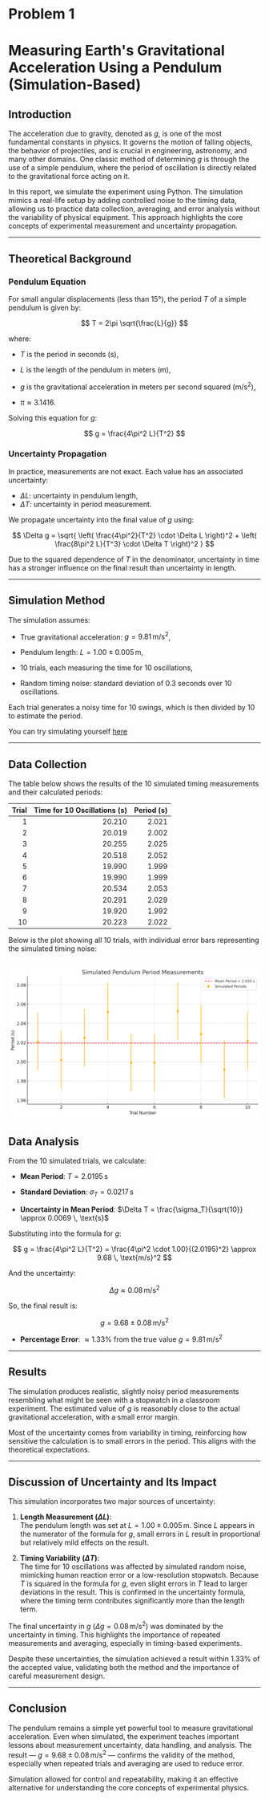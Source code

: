 # Problem 1

# Measuring Earth's Gravitational Acceleration Using a Pendulum (Simulation-Based)

## Introduction

The acceleration due to gravity, denoted as $g$, is one of the most fundamental constants in physics. It governs the motion of falling objects, the behavior of projectiles, and is crucial in engineering, astronomy, and many other domains. One classic method of determining $g$ is through the use of a simple pendulum, where the period of oscillation is directly related to the gravitational force acting on it.

In this report, we simulate the experiment using Python. The simulation mimics a real-life setup by adding controlled noise to the timing data, allowing us to practice data collection, averaging, and error analysis without the variability of physical equipment. This approach highlights the core concepts of experimental measurement and uncertainty propagation.

---

## Theoretical Background

### Pendulum Equation

For small angular displacements (less than 15°), the period $T$ of a simple pendulum is given by:

$$
T = 2\pi \sqrt{\frac{L}{g}}
$$

where:

- $T$ is the period in seconds (s),

- $L$ is the length of the pendulum in meters (m),

- $g$ is the gravitational acceleration in meters per second squared ($\mathrm{m/s^2}$),

- $\pi \approx 3.1416$.

Solving this equation for $g$:

$$
g = \frac{4\pi^2 L}{T^2}
$$

### Uncertainty Propagation

In practice, measurements are not exact. Each value has an associated uncertainty:
- $\Delta L$: uncertainty in pendulum length,
- $\Delta T$: uncertainty in period measurement.

We propagate uncertainty into the final value of $g$ using:

$$
\Delta g = \sqrt{ \left( \frac{4\pi^2}{T^2} \cdot \Delta L \right)^2 + \left( \frac{8\pi^2 L}{T^3} \cdot \Delta T \right)^2 }
$$

Due to the squared dependence of $T$ in the denominator, uncertainty in time has a stronger influence on the final result than uncertainty in length.

---

## Simulation Method

The simulation assumes:

- True gravitational acceleration: $g = 9.81 \, \text{m/s}^2$,

- Pendulum length: $L = 1.00 \pm 0.005 \, \text{m}$,

- 10 trials, each measuring the time for 10 oscillations,

- Random timing noise: standard deviation of $0.3$ seconds over 10 oscillations.

Each trial generates a noisy time for 10 swings, which is then divided by 10 to estimate the period.

You can try simulating yourself [here](https://colab.research.google.com/github/OlehVorobiov/Math-2024-25-Winter/blob/main/docs/Interactives/PendulumSimulation.ipynb)

---

## Data Collection

The table below shows the results of the 10 simulated timing measurements and their calculated periods:

|   Trial |   Time for 10 Oscillations (s) |   Period (s) |
|--------:|-------------------------------:|-------------:|
|       1 |                         20.210 |        2.021 |
|       2 |                         20.019 |        2.002 |
|       3 |                         20.255 |        2.025 |
|       4 |                         20.518 |        2.052 |
|       5 |                         19.990 |        1.999 |
|       6 |                         19.990 |        1.999 |
|       7 |                         20.534 |        2.053 |
|       8 |                         20.291 |        2.029 |
|       9 |                         19.920 |        1.992 |
|      10 |                         20.223 |        2.022 |


Below is the plot showing all 10 trials, with individual error bars representing the simulated timing noise:

![Simulated Pendulum Period Measurements](../../_pics/pendulum_simulation_plot.png)
---

## Data Analysis

From the 10 simulated trials, we calculate:

- **Mean Period**: $T = 2.0195 \, \text{s}$

- **Standard Deviation**: $\sigma_T = 0.0217 \, \text{s}$

- **Uncertainty in Mean Period**: $\Delta T = \frac{\sigma_T}{\sqrt{10}} \approx 0.0069 \, \text{s}$

Substituting into the formula for $g$:

$$
g = \frac{4\pi^2 L}{T^2} = \frac{4\pi^2 \cdot 1.00}{(2.0195)^2} \approx 9.68 \, \text{m/s}^2
$$

And the uncertainty:

$$
\Delta g \approx 0.08 \, \text{m/s}^2
$$

So, the final result is:

$$
g = 9.68 \pm 0.08 \, \text{m/s}^2
$$

- **Percentage Error**: $\approx 1.33\%$ from the true value $g = 9.81 \, \text{m/s}^2$

---

## Results

The simulation produces realistic, slightly noisy period measurements resembling what might be seen with a stopwatch in a classroom experiment. The estimated value of $g$ is reasonably close to the actual gravitational acceleration, with a small error margin.

Most of the uncertainty comes from variability in timing, reinforcing how sensitive the calculation is to small errors in the period. This aligns with the theoretical expectations.

---

## Discussion of Uncertainty and Its Impact

This simulation incorporates two major sources of uncertainty:

1. **Length Measurement ($\Delta L$)**:  
   The pendulum length was set at $L = 1.00 \pm 0.005 \, \text{m}$. Since $L$ appears in the numerator of the formula for $g$, small errors in $L$ result in proportional but relatively mild effects on the result.

2. **Timing Variability ($\Delta T$)**:  
   The time for 10 oscillations was affected by simulated random noise, mimicking human reaction error or a low-resolution stopwatch. Because $T$ is squared in the formula for $g$, even slight errors in $T$ lead to larger deviations in the result. This is confirmed in the uncertainty formula, where the timing term contributes significantly more than the length term.

The final uncertainty in $g$ ($\Delta g = 0.08 \, \text{m/s}^2$) was dominated by the uncertainty in timing. This highlights the importance of repeated measurements and averaging, especially in timing-based experiments.

Despite these uncertainties, the simulation achieved a result within 1.33% of the accepted value, validating both the method and the importance of careful measurement design.

---

## Conclusion

The pendulum remains a simple yet powerful tool to measure gravitational acceleration. Even when simulated, the experiment teaches important lessons about measurement uncertainty, data handling, and analysis. The result — $g = 9.68 \pm 0.08 \, \text{m/s}^2$ — confirms the validity of the method, especially when repeated trials and averaging are used to reduce error.

Simulation allowed for control and repeatability, making it an effective alternative for understanding the core concepts of experimental physics.
